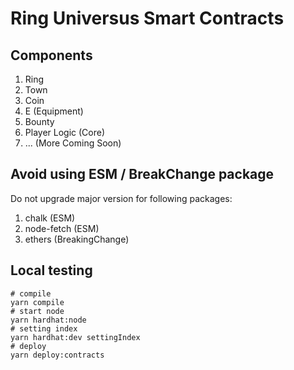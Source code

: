 # Ring Universus Smart Contracts

## Components

1. Ring
2. Town
3. Coin
4. E (Equipment)
5. Bounty
6. Player Logic (Core)
7. ... (More Coming Soon)

## Avoid using ESM / BreakChange package

Do not upgrade major version for following packages:

1. chalk (ESM)
2. node-fetch (ESM)
3. ethers (BreakingChange)

## Local testing

```shell
# compile
yarn compile
# start node
yarn hardhat:node
# setting index
yarn hardhat:dev settingIndex
# deploy
yarn deploy:contracts
```
